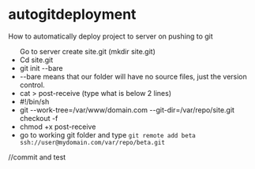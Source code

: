 # autogitdeployment
How to automatically deploy project to server on pushing to git


<ul>Go to server create site.git (mkdir site.git)</li>


<li>	Cd site.git </li>


<li> git init --bare </li>

<li>	--bare means that our folder will have no source files, just the version control. </li>

<li>	cat > post-receive (type what is below 2 lines) </li>

<li>	#!/bin/sh </li>

<li>	git --work-tree=/var/www/domain.com --git-dir=/var/repo/site.git checkout -f </li>

<li>	chmod +x post-receive </li>

<li>	go to working git folder and type <code>git remote add beta ssh://user@mydomain.com/var/repo/beta.git</code> </li>

</ul>

//commit and test

